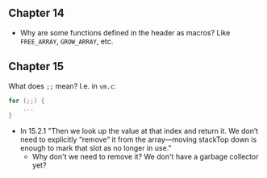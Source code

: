 ## Chapter 14

- Why are some functions defined in the header as macros? Like `FREE_ARRAY`, `GROW_ARRAY`, etc. 

## Chapter 15 

What does `;;` mean? I.e. in `vm.c`: 

```c
for (;;) {
    ...
}
```

- In 15.2.1 "Then we look up the value at that index and return it. We don’t need to explicitly “remove” it from the array—moving stackTop down is enough to mark that slot as no longer in use."
    - Why don't we need to remove it? We don't have a garbage collector yet? 
